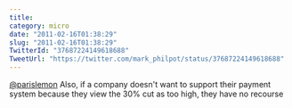 ```yaml
---
title: 
category: micro
date: "2011-02-16T01:38:29"
slug: "2011-02-16T01:38:29"
TwitterId: "37687224149618688"
TweetUrl: "https://twitter.com/mark_philpot/status/37687224149618688"
---
```


[@parislemon](https://twitter.com/parislemon) Also, if a company doesn't want to
support their payment system because they view the 30% cut as too high, they
have no recourse

